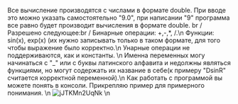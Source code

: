 Все вычисление производятся с числами в формате double. При вводе это можно указать самостоятельно "9.0", при написании "9" программа все равно будет производит вычисления в формате double. br /
Разрешено следующее:br /
Бинарные операции: +,-,*, /.\n
Функции: sin(x), exp(x) (их нужно записывать только в таком формате, для того чтобы выражение было корректно.\n
Унарные операции не поддерживаются, как и константы. \n
Именна переменных могу начинаться с "_" или с буквы латинского алфавита и недолжны являться функциями, но могут содержать их название в себе(к примеру "DsinR" считается корректной переменной).\n
Как работать с программой вы можете понять в консоли. Прикрепляю пример для примерного понимания. \n
![jJTKMn2UqNk](https://github.com/user-attachments/assets/4231a8f7-bace-41ad-b3d5-a2ee2e85d58b) \n
